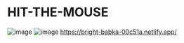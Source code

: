 # HIT-THE-MOUSE
![image](https://github.com/user-attachments/assets/94089fde-9a22-44e9-b1eb-688ad51c353b)
![image](https://github.com/user-attachments/assets/429a7798-f783-48d5-8a91-e9c27c2b3338)
https://bright-babka-00c51a.netlify.app/
